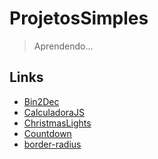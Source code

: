 # ProjetosSimples
> Aprendendo...

## Links
- <a href="https://dev-rafaelmachado.github.io/ProjetosSimples/Bin2Dec/"> Bin2Dec </a>
- <a href="https://dev-rafaelmachado.github.io/ProjetosSimples/CalculadoraJS/"> CalculadoraJS </a>
- <a href="https://dev-rafaelmachado.github.io/ProjetosSimples/ChristmasLights/"> ChristmasLights </a>
- <a href="https://dev-rafaelmachado.github.io/ProjetosSimples/Countdown/"> Countdown </a>
- <a href="https://dev-rafaelmachado.github.io/ProjetosSimples/border-radius/"> border-radius </a>

